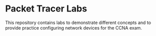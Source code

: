 # Packet Tracer Labs

This repository contains labs to demonstrate different concepts and to provide
practice configuring network devices for the CCNA exam.
